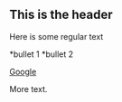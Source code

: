 ## This is the header

Here is some regular text

*bullet 1
*bullet 2

[Google](http://www.google.com)

More text.